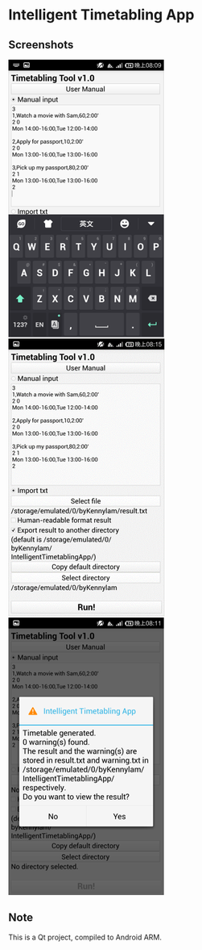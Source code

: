 # Intelligent Timetabling App
## Screenshots
![Screenshot](https://github.com/slypiggies/uploads/blob/main/intelligent-timetabling-app/screenshots/Picture1.png?raw=true) ![Screenshot](https://github.com/slypiggies/uploads/blob/main/intelligent-timetabling-app/screenshots/Picture2.png?raw=true) ![Screenshot](https://github.com/slypiggies/uploads/blob/main/intelligent-timetabling-app/screenshots/Picture3.png?raw=true)

## Note
This is a Qt project, compiled to Android ARM.
